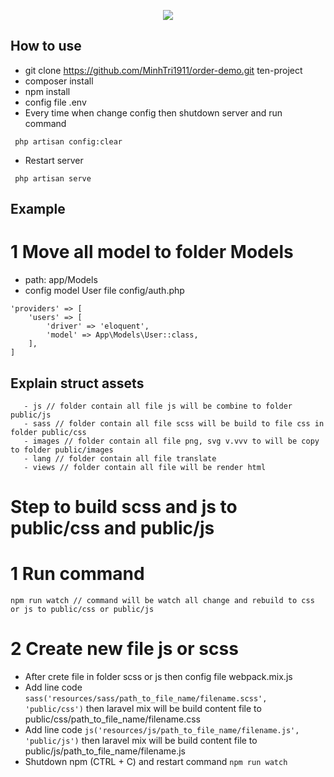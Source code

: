 <p align="center"><img src="https://laravel.com/assets/img/components/logo-laravel.svg"></p>

## How to use

- git clone https://github.com/MinhTri1911/order-demo.git ten-project
- composer install
- npm install
- config file .env
- Every time when change config then shutdown server and run command
```
 php artisan config:clear
```
- Restart server
```
 php artisan serve
```

## Example

# 1 Move all model to folder Models
- path: app/Models
- config model User file config/auth.php
```
'providers' => [
    'users' => [
        'driver' => 'eloquent',
        'model' => App\Models\User::class,
    ],
]
```

## Explain struct assets
```
   - js // folder contain all file js will be combine to folder public/js
   - sass // folder contain all file scss will be build to file css in folder public/css
   - images // folder contain all file png, svg v.vvv to will be copy to folder public/images
   - lang // folder contain all file translate
   - views // folder contain all file will be render html
```

# Step to build scss and js to public/css and public/js

# 1 Run command

```
npm run watch // command will be watch all change and rebuild to css or js to public/css or public/js
```

# 2 Create new file js or scss

- After crete file in folder scss or js then config file webpack.mix.js
- Add line code ```sass('resources/sass/path_to_file_name/filename.scss', 'public/css')```
then laravel mix will be build content file to public/css/path_to_file_name/filename.css
- Add line code ```js('resources/js/path_to_file_name/filename.js', 'public/js')```
then laravel mix will be build content file to public/js/path_to_file_name/filename.js
- Shutdown npm (CTRL + C) and restart command ```npm run watch```
